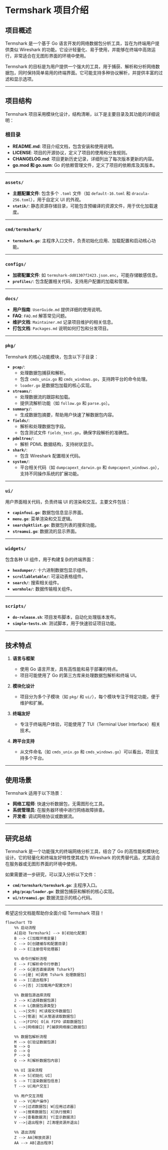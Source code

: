 # Termshark 项目介绍

## 项目概述
Termshark 是一个基于 Go 语言开发的网络数据包分析工具，旨在为终端用户提供类似 Wireshark 的功能。它设计轻量化、易于使用，并能够在终端中高效运行，非常适合在无图形界面的环境中使用。

Termshark 的目标是为用户提供一个强大的工具，用于捕获、解析和分析网络数据包，同时保持简单易用的终端界面。它可能支持多种协议解析，并提供丰富的过滤和显示选项。

---

## 项目结构
Termshark 项目采用模块化设计，结构清晰，以下是主要目录及其功能的详细说明：

### 根目录
- **README.md**: 项目介绍文档，包含安装和使用说明。
- **LICENSE**: 项目的开源协议，定义了项目的使用和分发规则。
- **CHANGELOG.md**: 项目更新历史记录，详细列出了每次版本更新的内容。
- **go.mod 和 go.sum**: Go 的依赖管理文件，定义了项目的依赖库及其版本。

---

### `assets/`
- **主题配置文件**: 包含多个 `.toml` 文件（如 `default-16.toml` 和 `dracula-256.toml`），用于自定义 UI 的外观。
- **`statik/`**: 静态资源存储目录，可能包含预编译的资源文件，用于优化加载速度。

---

### `cmd/termshark/`
- **`termshark.go`**: 主程序入口文件，负责初始化应用、加载配置和启动核心功能。

---

### `configs/`
- **加密配置文件**: 如 `termshark-dd01307f2423.json.enc`，可能存储敏感信息。
- **`profiles/`**: 包含配置相关代码，支持用户配置的加载和管理。

---

### `docs/`
- **用户指南**: `UserGuide.md` 提供详细的使用说明。
- **FAQ**: `FAQ.md` 解答常见问题。
- **维护文档**: `Maintainer.md` 记录项目维护的相关信息。
- **打包文档**: `Packages.md` 说明如何打包和分发项目。

---

### `pkg/`
Termshark 的核心功能模块，包含以下子目录：
- **`pcap/`**: 
  - 处理数据包捕获和解析。
  - 包含 `cmds_unix.go` 和 `cmds_windows.go`，支持跨平台的命令处理。
  - `loader.go` 是数据包加载的核心实现。
- **`streams/`**: 
  - 处理数据流的跟踪和加载。
  - 提供流解析功能（如 `follow.go` 和 `parse.go`）。
- **`summary/`**: 
  - 生成数据包摘要，帮助用户快速了解数据包内容。
- **`fields/`**: 
  - 解析和处理数据包字段。
  - 包含测试文件 `fields_test.go`，确保字段解析的准确性。
- **`pdmltree/`**: 
  - 解析 PDML 数据结构，支持树状显示。
- **`shark/`**: 
  - 包含 Wireshark 配置相关代码。
- **`system/`**: 
  - 平台相关代码（如 `dumpcapext_darwin.go` 和 `dumpcapext_windows.go`），支持不同操作系统的扩展功能。

---

### `ui/`
用户界面相关代码，负责终端 UI 的渲染和交互。主要文件包括：
- **`capinfoui.go`**: 数据包信息显示界面。
- **`menu.go`**: 菜单渲染和交互逻辑。
- **`searchpktlist.go`**: 数据包列表的搜索功能。
- **`streamui.go`**: 数据流的显示界面。

---

### `widgets/`
包含各种 UI 组件，用于构建复杂的终端界面：
- **`hexdumper/`**: 十六进制数据包显示组件。
- **`scrollabletable/`**: 可滚动表格组件。
- **`search/`**: 搜索相关组件。
- **`wormhole/`**: 数据传输相关组件。

---

### `scripts/`
- **`do-release.sh`**: 项目发布脚本，自动化处理版本发布。
- **`simple-tests.sh`**: 测试脚本，用于快速验证项目功能。

---

## 技术特点
1. **语言与框架**
   - 使用 Go 语言开发，具有高性能和易于部署的特点。
   - 项目可能使用了 Go 的第三方库来处理数据包解析和终端 UI。

2. **模块化设计**
   - 项目分为多个子模块（如 `pkg/` 和 `ui/`），每个模块专注于特定功能，便于维护和扩展。

3. **终端友好**
   - 专注于终端用户体验，可能使用了 TUI（Terminal User Interface）相关技术。

4. **跨平台支持**
   - 从文件命名（如 `cmds_unix.go` 和 `cmds_windows.go`）可以看出，项目支持多个平台。

---

## 使用场景
Termshark 适用于以下场景：
- **网络工程师**: 快速分析数据包，无需图形化工具。
- **系统管理员**: 在服务器环境中进行网络故障排查。
- **开发者**: 调试网络协议或数据流。

---

## 研究总结
Termshark 是一个功能强大的终端网络分析工具，结合了 Go 的高性能和模块化设计。它的轻量化和终端友好特性使其成为 Wireshark 的优秀替代品，尤其适合在服务器或无图形界面的环境中使用。

如果需要进一步研究，可以深入分析以下文件：
- **`cmd/termshark/termshark.go`**: 主程序入口。
- **`pkg/pcap/loader.go`**: 数据包捕获和解析的核心实现。
- **`ui/streamui.go`**: 数据流显示的核心代码。

---

希望这份文档能帮助你全面介绍 Termshark 项目！


```mermaid
flowchart TD
    %% 启动流程
    A[启动 Termshark] --> B[初始化配置]
    B --> C[加载环境变量]
    C --> D[创建缓存和配置目录]
    D --> E[注册信号处理器]

    %% 命令行解析流程
    E --> F[解析命令行参数]
    F --> G{是否直接调用 Tshark?}
    G -->|是| H[调用 Tshark 处理数据包]
    H --> I[退出程序]
    G -->|否| J[加载用户配置文件]

    %% 数据包源选择流程
    J --> K[选择数据包源]
    K --> L{数据包源类型}
    L -->|文件| M[读取文件数据包]
    L -->|管道| N[从管道读取数据包]
    L -->|FIFO| O[从 FIFO 读取数据包]
    L -->|网络接口| P[捕获网络接口数据包]

    %% 数据包解析流程
    M --> Q[验证数据包源]
    N --> Q
    O --> Q
    P --> Q
    Q --> R[解析数据包内容]

    %% UI 渲染流程
    R --> S[初始化 UI]
    S --> T[渲染数据包信息]
    T --> U[用户交互]

    %% 用户交互流程
    U --> V{用户操作}
    V -->|过滤数据包| W[应用过滤器]
    V -->|搜索数据包| X[执行搜索]
    V -->|查看数据流| Y[显示数据流]
    V -->|退出程序| Z[清理资源并退出]

    %% 退出流程
    Z --> AA[释放资源]
    AA --> AB[退出程序]
```